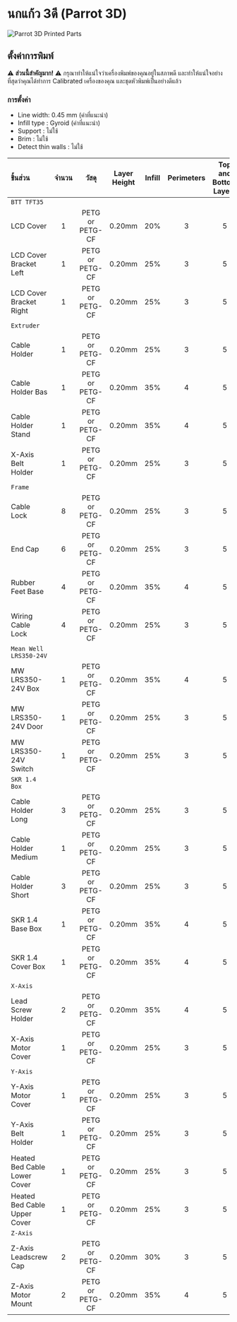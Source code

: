 # นกแก้ว 3ดี (Parrot 3D)
![Parrot 3D Printed Parts](https://github.com/narasak/parrot_3d/blob/master/img/Parrot_3D_Printed_Parts.png?raw=true)

## ตั้งค่าการพิมพ์

:warning: **ส่วนนี้สำคัญมาก!** :warning: กรุณาทำให้แน่ใจว่าเครื่องพิมพ์ของคุณอยู่ในสภาพดี และทำให้แน่ใจอย่างที่สุดว่าคุณได้ทำการ Calibrated เครื่องของคุณ และชุดหัวพิมพ์เป็นอย่างดีแล้ว


### การตั้งค่า

* Line width: 0.45 mm (ค่าที่แนะนำ)
* Infill type : Gyroid (ค่าที่แนะนำ)
* Support : ไม่ใช้
* Brim : ไม่ใช้
* Detect thin walls : ไม่ใช้

| ชิ้นส่วน | จำนวน | วัสดุ | Layer<br/>Height | Infill | Perimeters | Top and<br/>Bottom<br/>Layers |
|:-----|:--------:|:--------:|:----------------:|:------:|:----------:|:-----------------------------:|
| `BTT TFT35` |||||||
| LCD Cover                         | 1 | PETG or PETG-CF | 0.20mm | 20% | 3 | 5 |
| LCD Cover Bracket Left            | 1 | PETG or PETG-CF | 0.20mm | 25% | 3 | 5 |
| LCD Cover Bracket Right           | 1 | PETG or PETG-CF | 0.20mm | 25% | 3 | 5 |
| `Extruder` |||||||
| Cable Holder                      | 1 | PETG or PETG-CF | 0.20mm | 25% | 3 | 5 |
| Cable Holder Bas                  | 1 | PETG or PETG-CF | 0.20mm | 35% | 4 | 5 |
| Cable Holder Stand                | 1 | PETG or PETG-CF | 0.20mm | 35% | 4 | 5 |
| X-Axis Belt Holder                | 1 | PETG or PETG-CF | 0.20mm | 25% | 3 | 5 |
| `Frame` |||||||
| Cable Lock                        | 8 | PETG or PETG-CF | 0.20mm | 25% | 3 | 5 |
| End Cap                           | 6 | PETG or PETG-CF | 0.20mm | 25% | 3 | 5 |
| Rubber Feet Base                  | 4 | PETG or PETG-CF | 0.20mm | 35% | 4 | 5 |
| Wiring Cable Lock                 | 4 | PETG or PETG-CF | 0.20mm | 25% | 3 | 5 |
| `Mean Well LRS350-24V` |||||||
| MW LRS350-24V Box                 | 1 | PETG or PETG-CF | 0.20mm | 35% | 4 | 5 |
| MW LRS350-24V Door                | 1 | PETG or PETG-CF | 0.20mm | 25% | 3 | 5 |
| MW LRS350-24V Switch              | 1 | PETG or PETG-CF | 0.20mm | 25% | 3 | 5 |
| `SKR 1.4 Box` |||||||
| Cable Holder Long                 | 3 | PETG or PETG-CF | 0.20mm | 25% | 3 | 5 |
| Cable Holder Medium               | 1 | PETG or PETG-CF | 0.20mm | 25% | 3 | 5 |
| Cable Holder Short                | 3 | PETG or PETG-CF | 0.20mm | 25% | 3 | 5 |
| SKR 1.4 Base Box                  | 1 | PETG or PETG-CF | 0.20mm | 35% | 4 | 5 |
| SKR 1.4 Cover Box                 | 1 | PETG or PETG-CF | 0.20mm | 35% | 4 | 5 |
| `X-Axis` |||||||
| Lead Screw Holder                 | 2 | PETG or PETG-CF | 0.20mm | 35% | 4 | 5 |
| X-Axis Motor Cover                | 1 | PETG or PETG-CF | 0.20mm | 25% | 3 | 5 |
| `Y-Axis` |||||||
| Y-Axis Motor Cover                | 1 | PETG or PETG-CF | 0.20mm | 25% | 3 | 5 |
| Y-Axis Belt Holder                | 1 | PETG or PETG-CF | 0.20mm | 25% | 3 | 5 |
| Heated Bed Cable Lower Cover      | 1 | PETG or PETG-CF | 0.20mm | 25% | 3 | 5 |
| Heated Bed Cable Upper Cover      | 1 | PETG or PETG-CF | 0.20mm | 25% | 3 | 5 |
| `Z-Axis` |||||||
| Z-Axis Leadscrew Cap              | 2 | PETG or PETG-CF | 0.20mm | 30% | 3 | 5 |
| Z-Axis Motor Mount                | 2 | PETG or PETG-CF | 0.20mm | 35% | 4 | 5 |
